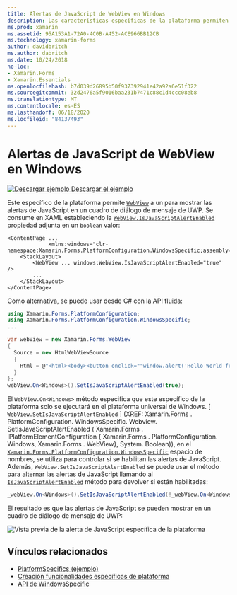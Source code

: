 ```yaml
---
title: Alertas de JavaScript de WebView en Windows
description: Las características específicas de la plataforma permiten consumir funcionalidad que solo está disponible en una plataforma específica, sin necesidad de implementar representadores o efectos personalizados. En este artículo se explica cómo consumir el específico de la plataforma de Windows que permite a un WebView mostrar las alertas de JavaScript en un cuadro de diálogo de mensaje de UWP.
ms.prod: xamarin
ms.assetid: 95A153A1-72A0-4C0B-A452-ACE966BB12CB
ms.technology: xamarin-forms
author: davidbritch
ms.author: dabritch
ms.date: 10/24/2018
no-loc:
- Xamarin.Forms
- Xamarin.Essentials
ms.openlocfilehash: b7d039d26895b50f937392941e42a92a6e51f322
ms.sourcegitcommit: 32d2476a5f9016baa231b7471c88c1d4ccc08eb8
ms.translationtype: MT
ms.contentlocale: es-ES
ms.lasthandoff: 06/18/2020
ms.locfileid: "84137493"
---
```

# <a name="webview-javascript-alerts-on-windows"></a>Alertas de JavaScript de WebView en Windows

[![Descargar ejemplo](~/media/shared/download.png) Descargar el ejemplo](https://docs.microsoft.com/samples/xamarin/xamarin-forms-samples/userinterface-platformspecifics)

Este específico de la plataforma permite [`WebView`](xref:Xamarin.Forms.WebView) a un para mostrar las alertas de JavaScript en un cuadro de diálogo de mensaje de UWP. Se consume en XAML estableciendo la [`WebView.IsJavaScriptAlertEnabled`](xref:Xamarin.Forms.PlatformConfiguration.WindowsSpecific.WebView.IsJavaScriptAlertEnabledProperty) propiedad adjunta en un `boolean` valor:

```xaml
<ContentPage ...
             xmlns:windows="clr-namespace:Xamarin.Forms.PlatformConfiguration.WindowsSpecific;assembly=Xamarin.Forms.Core">
    <StackLayout>
        <WebView ... windows:WebView.IsJavaScriptAlertEnabled="true" />
        ...
    </StackLayout>
</ContentPage>
```

Como alternativa, se puede usar desde C# con la API fluida:

```csharp
using Xamarin.Forms.PlatformConfiguration;
using Xamarin.Forms.PlatformConfiguration.WindowsSpecific;
...

var webView = new Xamarin.Forms.WebView
{
  Source = new HtmlWebViewSource
  {
    Html = @"<html><body><button onclick=""window.alert('Hello World from JavaScript');"">Click Me</button></body></html>"
  }
};
webView.On<Windows>().SetIsJavaScriptAlertEnabled(true);
```

El `WebView.On<Windows>` método especifica que este específico de la plataforma solo se ejecutará en el plataforma universal de Windows. [ `WebView.SetIsJavaScriptAlertEnabled` ] (XREF: Xamarin.Forms . PlatformConfiguration. WindowsSpecific. Webview. SetIsJavaScriptAlertEnabled ( Xamarin.Forms . IPlatformElementConfiguration { Xamarin.Forms . PlatformConfiguration. Windows, Xamarin.Forms . WebView}, System. Boolean)), en el [`Xamarin.Forms.PlatformConfiguration.WindowsSpecific`](xref:Xamarin.Forms.PlatformConfiguration.WindowsSpecific) espacio de nombres, se utiliza para controlar si se habilitan las alertas de JavaScript. Además, `WebView.SetIsJavaScriptAlertEnabled` se puede usar el método para alternar las alertas de JavaScript llamando al [`IsJavaScriptAlertEnabled`](xref:Xamarin.Forms.PlatformConfiguration.WindowsSpecific.WebView.IsJavaScriptAlertEnabled*) método para devolver si están habilitadas:

```csharp
_webView.On<Windows>().SetIsJavaScriptAlertEnabled(!_webView.On<Windows>().IsJavaScriptAlertEnabled());
```

El resultado es que las alertas de JavaScript se pueden mostrar en un cuadro de diálogo de mensaje de UWP:

![Vista previa de la alerta de JavaScript específica de la plataforma](webview-javascript-alert-images/webview-javascript-alert.png "Vista previa de la alerta de JavaScript específica de la plataforma")

## <a name="related-links"></a>Vínculos relacionados

- [PlatformSpecifics (ejemplo)](https://docs.microsoft.com/samples/xamarin/xamarin-forms-samples/userinterface-platformspecifics)
- [Creación funcionalidades específicas de plataforma](~/xamarin-forms/platform/platform-specifics/index.md#creating-platform-specifics)
- [API de WindowsSpecific](xref:Xamarin.Forms.PlatformConfiguration.WindowsSpecific)
